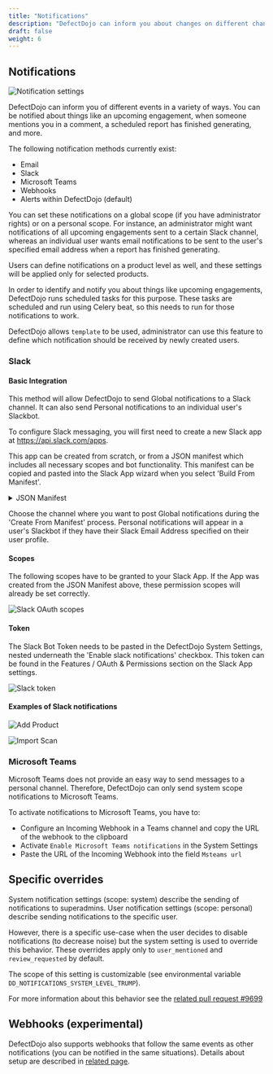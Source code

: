 ```yaml
---
title: "Notifications"
description: "DefectDojo can inform you about changes on different channels."
draft: false
weight: 6
---
```


## Notifications

![Notification settings](../../images/notifications_1.png)

DefectDojo can inform you of different events in a variety of ways. You
can be notified about things like an upcoming engagement, when someone
mentions you in a comment, a scheduled report has finished generating,
and more.

The following notification methods currently exist:
 - Email
 - Slack
 - Microsoft Teams
 - Webhooks
 - Alerts within DefectDojo (default)

You can set these notifications on a global scope (if you have
administrator rights) or on a personal scope. For instance, an
administrator might want notifications of all upcoming engagements sent
to a certain Slack channel, whereas an individual user wants email
notifications to be sent to the user\'s specified email address when a
report has finished generating.

Users can define notifications on a product level as well, and these settings will be applied only for selected products.

In order to identify and notify you about things like upcoming
engagements, DefectDojo runs scheduled tasks for this purpose. These
tasks are scheduled and run using Celery beat, so this needs to run for
those notifications to work.

DefectDojo allows `template` to be used, administrator can use this feature to define which notification should be received by newly created users.

### Slack

#### Basic Integration
This method will allow DefectDojo to send Global notifications to a Slack channel.  It can also send Personal notifications to an individual user's Slackbot.

To configure Slack messaging, you will first need to create a new Slack app at https://api.slack.com/apps.  

This app can be created from scratch, or from a JSON manifest which includes all necessary scopes and bot functionality.  This manifest can be copied and pasted into the Slack App wizard when you select 'Build From Manifest'.

<details>
    <summary>JSON Manifest</summary>

~~~
{
  "_metadata": {
    "major_version": 1,
    "minor_version": 1
  },
  "display_information": {
    "name": "DefectDojo",
    "description": "Notifications from DefectDojo",
    "background_color": "#0000AA"
  },
  "features": {
    "bot_user": {
      "display_name": "DefectDojo Notifications"
    }
  },
  "oauth_config": {
    "scopes": {
      "bot": [
        "chat:write",
        "chat:write.customize",
        "chat:write.public",
        "incoming-webhook",
        "users:read",
        "users:read.email"
      ]
    },
    "redirect_urls": [
      "https://slack.com/oauth/v2/authorize"
    ]
  }
}
~~~

</details>

Choose the channel where you want to post Global notifications during the 'Create From Manifest' process.  Personal notifications will appear in a user's Slackbot if they have their Slack Email Address specified on their user profile.

#### Scopes

The following scopes have to be granted to your Slack App.  If the App was created from the JSON Manifest above, these permission scopes will already be set correctly.

![Slack OAuth scopes](../../images/slack_scopes.png)

#### Token

The Slack Bot Token needs to be pasted in the DefectDojo System Settings, nested underneath the 'Enable slack notifications' checkbox.  This token can be found in the Features / OAuth & Permissions section on the Slack App settings.

![Slack token](../../images/slack_tokens.png)

#### Examples of Slack notifications

![Add Product](../../images/slack_add_product.png)

![Import Scan](../../images/slack_import_scan.png)


### Microsoft Teams

Microsoft Teams does not provide an easy way to send messages to a personal
channel. Therefore, DefectDojo can only send system scope notifications
to Microsoft Teams.

To activate notifications to Microsoft Teams, you have to:
- Configure an Incoming Webhook in a Teams channel and copy the URL of the webhook to the clipboard
- Activate `Enable Microsoft Teams notifications` in the System Settings
- Paste the URL of the Incoming Webhook into the field `Msteams url`

## Specific overrides

System notification settings (scope: system) describe the sending of notifications to superadmins. User notification settings (scope: personal) describe sending notifications to the specific user.

However, there is a specific use-case when the user decides to disable notifications (to decrease noise) but the system setting is used to override this behavior. These overrides apply only to `user_mentioned` and `review_requested` by default.

The scope of this setting is customizable (see environmental variable `DD_NOTIFICATIONS_SYSTEM_LEVEL_TRUMP`).

For more information about this behavior see the [related pull request #9699](https://github.com/DefectDojo/django-DefectDojo/pull/9699/)

## Webhooks (experimental)

DefectDojo also supports webhooks that follow the same events as other notifications (you can be notified in the same situations). Details about setup are described in [related page](../notification_webhooks/).
